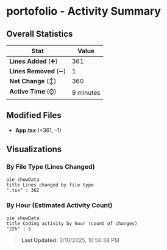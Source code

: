 # portofolio - Activity Summary 

## Overall Statistics

| Stat                   | Value                                                             |
| ---------------------- | ----------------------------------------------------------------- |
| **Lines Added** (➕)   | 361                                          |
| **Lines Removed** (➖) | 1                                        |
| **Net Change** (↕)    | 360                |
| **Active Time** (⌚)   | 9 minutes |


## Modified Files
- **App.tsx** (+361, -1)

## Visualizations

### By File Type (Lines Changed)

```mermaid
pie showData
title Lines changed by file type
".tsx" : 362
```

### By Hour (Estimated Activity Count)

```mermaid
pie showData
title Coding activity by hour (count of changes)
"22h" : 5
```


> **Last Updated:** 3/10/2025, 10:56:38 PM